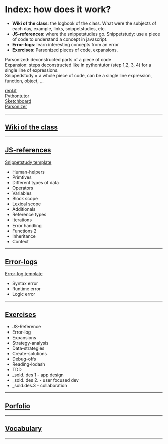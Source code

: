 # Index: how does it work?
   
* **Wiki of the class**: the logbook of the class. What were the subjects of each day, example, links, snippetstudies, etc.   
* **JS-references**: where the snippetstudies go. Snippetstudy: use a piece of code to understand a concept in javascript.    
* **Error-logs**: learn interesting concepts from an error   
* **Exercises**: Parsonized pieces of code, expansions.   
   
Parsonized: deconstructed parts of a piece of code   
Expansion: steps deconstructed like in pythontutor (step 1,2, 3, 4) for a single line of expressions.    
Snippedstudy = a whole piece of code, can be a single line expression, function, object, ...
   
[repl.it](https://repl.it)   
[Pythontutor](http://www.pythontutor.com/javascript.html#mode=edit)   
[Sketchboard](https://sketchboard.me/bBacYnr2FYMw#/)   
[Parsonizer](https://elewa-academy.github.io/parsons/)   

___ 

## [Wiki of the class](https://github.com/august-elewa-2018/calendar/wiki)

___

## [JS-references](https://github.com/Souwy/JS-Reference)
[Snippetstudy template](https://raw.githubusercontent.com/Souwy/JS-Reference/master/Snippetstudy-template.md)   
* Human-helpers   
* Primtives   
* Different types of data   
* Operators   
* Variables   
* Block scope   
* Lexical scope   
* Additionals   
* Reference types   
* Iterations   
* Error handling   
* Functions 2   
* Inheritance   
* Context   

___

## [Error-logs](https://github.com/Souwy/Error-logs)
[Error-log template](https://raw.githubusercontent.com/Souwy/Error-logs/master/Error-log-template.md)
* Syntax error   
* Runtime error   
* Logic error   

___

## [Exercises](https://github.com/Souwy/Exercises)
* JS-Reference   
* Error-log   
* Expansions   
* Strategy-analysis   
* Data-strategies   
* Create-solutions   
* Debug-offs   
* Reading-lodash   
* TDD   
* _sold. des 1 - app design   
* _sold. des 2. - user focused dev   
* _sold.des.3 - collaboration   

___

## [Porfolio](https://github.com/Souwy/Portfolio)

___

## [Vocabulary](https://github.com/Souwy/Vocabulary)

___


